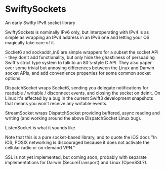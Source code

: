 # SwiftySockets
An early Swifty IPv6 socket library

SwiftySockets is nominally IPv6 only, but interoperating with IPv4 is as simple as wrapping an IPv4 address in an IPv6 one and letting your OS magically take care of it.

Socket6 and sockaddr_in6 are simple wrappers for a subset the socket API - they don't add functionality, but only hide the ghastliness of persuading Swift's strict type system to talk to an 80's-style C API. They also paper over some trivial but annoying differences between the Linux and Darwin socket APIs, and add convenience properties for some common socket options.

DispatchSocket wraps Socket6, sending you delegate notifications for readable / writable / disconnect events, and closing the socket on deinit. On Linux it's affected by a bug in the current Swift3 development snapshots that means you won't receive any writable events.

StreamSocket wraps DispatchSocket providing buffered, async reading and writing (and working around the above DispatchSocket Linux bug).

ListenSocket is what it sounds like.

Note that this is a pure socket-based library, and to quote the iOS docs "In iOS, POSIX networking is discouraged because it does not activate the cellular radio or on-demand VPN."

SSL is not yet implemented, but coming soon, probably with separate implementations for Darwin (SecureTransport) and Linux (OpenSSL?).
